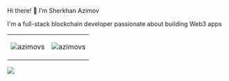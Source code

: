 Hi there! 👋 I’m Sherkhan Azimov

I'm a full-stack blockchain developer passionate about building Web3 apps 

<!--  [![Azimov's GitHub stats](https://github-readme-stats.vercel.app/api?username=azimovs)](https://github.com/anuraghazra/github-readme-stats) -->

<!---
AzimovS/AzimovS is a ✨ special ✨ repository because its `README.md` (this file) appears on your GitHub profile.
You can click the Preview link to take a look at your changes.
--->

<table border="0" cellspacing="0" cellpadding="0">
  <tr>
    <td style="border: 0">
      <p><img align="center" src="https://github-readme-stats.vercel.app/api?username=azimovs&theme=vue&hide_border=true&include_all_commits=true&count_private=false" alt="azimovs" /></p>
    </td>
    <td style="border: 0">
      <p><img align="center" src="https://github-readme-streak-stats.herokuapp.com/?user=azimovs&theme=vue&hide_border=true" alt="azimovs" /></p>
    </td>
</tr>
</table>

![](https://github-contributor-stats.vercel.app/api?username=azimovs&limit=5&theme=chalk&combine_all_yearly_contributions=true)
